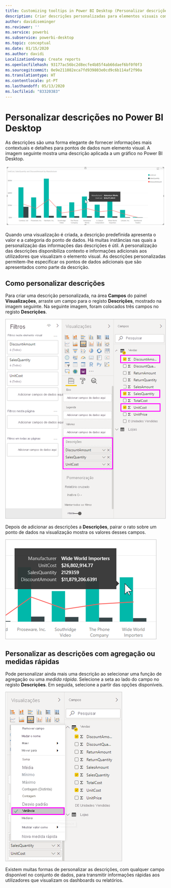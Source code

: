 ```yaml
---
title: Customizing tooltips in Power BI Desktop (Personalizar descrições no Power BI Desktop)
description: Criar descrições personalizadas para elementos visuais com arrastar e largar
author: davidiseminger
ms.reviewer: ''
ms.service: powerbi
ms.subservice: powerbi-desktop
ms.topic: conceptual
ms.date: 01/15/2020
ms.author: davidi
LocalizationGroup: Create reports
ms.openlocfilehash: 93177ac56bc2d8ecfe4b85f4ab66daef6bf0f0f3
ms.sourcegitcommit: 0e9e211082eca7fd939803e0cd9c6b114af2f90a
ms.translationtype: HT
ms.contentlocale: pt-PT
ms.lasthandoff: 05/13/2020
ms.locfileid: "83320383"
---
```

# <a name="customize-tooltips-in-power-bi-desktop"></a>Personalizar descrições no Power BI Desktop

As descrições são uma forma elegante de fornecer informações mais contextuais e detalhes para pontos de dados num elemento visual. A imagem seguinte mostra uma descrição aplicada a um gráfico no Power BI Desktop.

![Descrição predefinida](media/desktop-custom-tooltips/custom-tooltips-1.png)

Quando uma visualização é criada, a descrição predefinida apresenta o valor e a categoria do ponto de dados. Há muitas instâncias nas quais a personalização das informações das descrições é útil. A personalização das descrições disponibiliza contexto e informações adicionais aos utilizadores que visualizam o elemento visual. As descrições personalizadas permitem-lhe especificar os pontos de dados adicionais que são apresentados como parte da descrição.

## <a name="how-to-customize-tooltips"></a>Como personalizar descrições

Para criar uma descrição personalizada, na área **Campos** do painel **Visualizações**, arraste um campo para o registo **Descrições**, mostrado na imagem seguinte. Na seguinte imagem, foram colocados três campos no registo **Descrições**.

![Adicionar campos de descrição](media/desktop-custom-tooltips/custom-tooltips-2.png)

Depois de adicionar as descrições a **Descrições**, pairar o rato sobre um ponto de dados na visualização mostra os valores desses campos.

![Descrição personalizada](media/desktop-custom-tooltips/custom-tooltips-3.png)

## <a name="customizing-tooltips-with-aggregation-or-quick-measures"></a>Personalizar as descrições com agregação ou medidas rápidas

Pode personalizar ainda mais uma descrição ao selecionar uma função de agregação ou uma *medida rápida*. Selecione a seta ao lado do campo no registo **Descrições**. Em seguida, selecione a partir das opções disponíveis.

![Descrição com medida rápida](media/desktop-custom-tooltips/custom-tooltips-4.png)

Existem muitas formas de personalizar as descrições, com qualquer campo disponível no conjunto de dados, para transmitir informações rápidas aos utilizadores que visualizam os dashboards ou relatórios.

